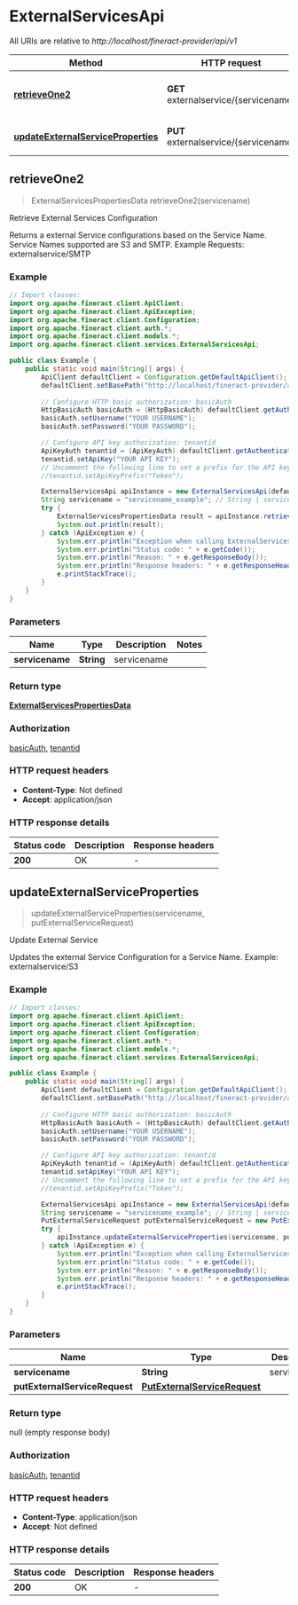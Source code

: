 # ExternalServicesApi

All URIs are relative to *http://localhost/fineract-provider/api/v1*

| Method | HTTP request | Description |
|------------- | ------------- | -------------|
| [**retrieveOne2**](ExternalServicesApi.md#retrieveOne2) | **GET** externalservice/{servicename} | Retrieve External Services Configuration |
| [**updateExternalServiceProperties**](ExternalServicesApi.md#updateExternalServiceProperties) | **PUT** externalservice/{servicename} | Update External Service |



## retrieveOne2

> ExternalServicesPropertiesData retrieveOne2(servicename)

Retrieve External Services Configuration

Returns a external Service configurations based on the Service Name.  Service Names supported are S3 and SMTP.  Example Requests:  externalservice/SMTP

### Example

```java
// Import classes:
import org.apache.fineract.client.ApiClient;
import org.apache.fineract.client.ApiException;
import org.apache.fineract.client.Configuration;
import org.apache.fineract.client.auth.*;
import org.apache.fineract.client.models.*;
import org.apache.fineract.client.services.ExternalServicesApi;

public class Example {
    public static void main(String[] args) {
        ApiClient defaultClient = Configuration.getDefaultApiClient();
        defaultClient.setBasePath("http://localhost/fineract-provider/api/v1");
        
        // Configure HTTP basic authorization: basicAuth
        HttpBasicAuth basicAuth = (HttpBasicAuth) defaultClient.getAuthentication("basicAuth");
        basicAuth.setUsername("YOUR USERNAME");
        basicAuth.setPassword("YOUR PASSWORD");

        // Configure API key authorization: tenantid
        ApiKeyAuth tenantid = (ApiKeyAuth) defaultClient.getAuthentication("tenantid");
        tenantid.setApiKey("YOUR API KEY");
        // Uncomment the following line to set a prefix for the API key, e.g. "Token" (defaults to null)
        //tenantid.setApiKeyPrefix("Token");

        ExternalServicesApi apiInstance = new ExternalServicesApi(defaultClient);
        String servicename = "servicename_example"; // String | servicename
        try {
            ExternalServicesPropertiesData result = apiInstance.retrieveOne2(servicename);
            System.out.println(result);
        } catch (ApiException e) {
            System.err.println("Exception when calling ExternalServicesApi#retrieveOne2");
            System.err.println("Status code: " + e.getCode());
            System.err.println("Reason: " + e.getResponseBody());
            System.err.println("Response headers: " + e.getResponseHeaders());
            e.printStackTrace();
        }
    }
}
```

### Parameters


| Name | Type | Description  | Notes |
|------------- | ------------- | ------------- | -------------|
| **servicename** | **String**| servicename | |

### Return type

[**ExternalServicesPropertiesData**](ExternalServicesPropertiesData.md)

### Authorization

[basicAuth](../README.md#basicAuth), [tenantid](../README.md#tenantid)

### HTTP request headers

- **Content-Type**: Not defined
- **Accept**: application/json


### HTTP response details
| Status code | Description | Response headers |
|-------------|-------------|------------------|
| **200** | OK |  -  |


## updateExternalServiceProperties

> updateExternalServiceProperties(servicename, putExternalServiceRequest)

Update External Service

Updates the external Service Configuration for a Service Name.  Example:   externalservice/S3

### Example

```java
// Import classes:
import org.apache.fineract.client.ApiClient;
import org.apache.fineract.client.ApiException;
import org.apache.fineract.client.Configuration;
import org.apache.fineract.client.auth.*;
import org.apache.fineract.client.models.*;
import org.apache.fineract.client.services.ExternalServicesApi;

public class Example {
    public static void main(String[] args) {
        ApiClient defaultClient = Configuration.getDefaultApiClient();
        defaultClient.setBasePath("http://localhost/fineract-provider/api/v1");
        
        // Configure HTTP basic authorization: basicAuth
        HttpBasicAuth basicAuth = (HttpBasicAuth) defaultClient.getAuthentication("basicAuth");
        basicAuth.setUsername("YOUR USERNAME");
        basicAuth.setPassword("YOUR PASSWORD");

        // Configure API key authorization: tenantid
        ApiKeyAuth tenantid = (ApiKeyAuth) defaultClient.getAuthentication("tenantid");
        tenantid.setApiKey("YOUR API KEY");
        // Uncomment the following line to set a prefix for the API key, e.g. "Token" (defaults to null)
        //tenantid.setApiKeyPrefix("Token");

        ExternalServicesApi apiInstance = new ExternalServicesApi(defaultClient);
        String servicename = "servicename_example"; // String | servicename
        PutExternalServiceRequest putExternalServiceRequest = new PutExternalServiceRequest(); // PutExternalServiceRequest | 
        try {
            apiInstance.updateExternalServiceProperties(servicename, putExternalServiceRequest);
        } catch (ApiException e) {
            System.err.println("Exception when calling ExternalServicesApi#updateExternalServiceProperties");
            System.err.println("Status code: " + e.getCode());
            System.err.println("Reason: " + e.getResponseBody());
            System.err.println("Response headers: " + e.getResponseHeaders());
            e.printStackTrace();
        }
    }
}
```

### Parameters


| Name | Type | Description  | Notes |
|------------- | ------------- | ------------- | -------------|
| **servicename** | **String**| servicename | |
| **putExternalServiceRequest** | [**PutExternalServiceRequest**](PutExternalServiceRequest.md)|  | |

### Return type

null (empty response body)

### Authorization

[basicAuth](../README.md#basicAuth), [tenantid](../README.md#tenantid)

### HTTP request headers

- **Content-Type**: application/json
- **Accept**: Not defined


### HTTP response details
| Status code | Description | Response headers |
|-------------|-------------|------------------|
| **200** | OK |  -  |

